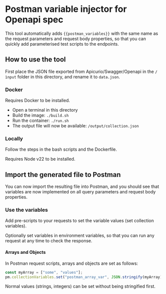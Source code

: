 # Postman variable injector for Openapi spec

This tool automatically adds `{{postman_variables}}` with the same name as the request parameters and request body properties, so that you can quickly add parameterised test scripts to the endpoints.

## How to use the tool

First place the JSON file exported from Apicurio/Swagger/Openapi in the `/ìnput` folder in this directory, and rename it to `data.json`.

### Docker

Requires Docker to be installed.

- Open a terminal in this directory
- Build the image: `./build.sh`
- Run the container: `./run.sh`
- The output file will now be available: `/output/collection.json`

### Locally

Follow the steps in the bash scripts and the Dockerfile.

Requires Node v22 to be installed.

## Import the generated file to Postman

You can now import the resulting file into Postman, and you should see that variables are now implemented on all query parameters and request body properties.

### Use the variables

Add pre-scripts to your requests to set the variable values (set collection variables).

Optionally set variables in environment variables, so that you can run any request at any time to check the response.

#### Arrays and Objects

In Postman request scripts, arrays and objects are set as follows:

```javascript
const myArray = ["some", "values"];
pm.collectionVariables.set("postman_array_var", JSON.stringify(myArray));
```

Normal values (strings, integers) can be set without being stringified first.